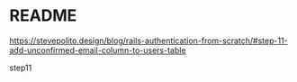 # README

https://stevepolito.design/blog/rails-authentication-from-scratch/#step-11-add-unconfirmed-email-column-to-users-table

step11
